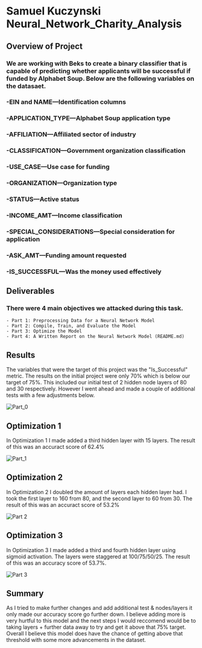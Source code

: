 # Samuel Kuczynski Neural_Network_Charity_Analysis

## Overview of Project

### We are working with Beks to create a binary classifier that is capable of predicting whether applicants will be successful if funded by Alphabet Soup. Below are the following variables on the datasaet. 

### -EIN and NAME—Identification columns
### -APPLICATION_TYPE—Alphabet Soup application type
### -AFFILIATION—Affiliated sector of industry
### -CLASSIFICATION—Government organization classification
### -USE_CASE—Use case for funding
### -ORGANIZATION—Organization type
### -STATUS—Active status
### -INCOME_AMT—Income classification
### -SPECIAL_CONSIDERATIONS—Special consideration for application
### -ASK_AMT—Funding amount requested
### -IS_SUCCESSFUL—Was the money used effectively 

## Deliverables

### There were 4 main objectives we attacked during this task.
    - Part 1: Preprocessing Data for a Neural Network Model
    - Part 2: Compile, Train, and Evaluate the Model
    - Part 3: Optimize the Model
    - Part 4: A Written Report on the Neural Network Model (README.md)

## Results 

The variables that were the target of this project was the "Is_Successful" metric. The results on the initial project were only 70% which is below our target of 75%. This included our initial test of 2 hidden node layers of 80 and 30 respectively. However I went ahead and made a couple of additional tests with a few adjustments below.

![Part_0](https://github.com/SKuczynski17/Neural_Network_Charity_Analysis/blob/main/Images/Part_0.png)

## Optimization 1

In Optimization 1 I made added a third hidden layer with 15 layers. The result of this was an accuract score of 62.4%

![Part_1](https://github.com/SKuczynski17/Neural_Network_Charity_Analysis/blob/main/Images/Part_1.png)

## Optimization 2

In Optimization 2 I doubled the amount of layers each hidden layer had. I took the first layer to 160 from 80, and the second layer to 60 from 30. The result of this was an accuract score of 53.2%

![Part 2](https://github.com/SKuczynski17/Neural_Network_Charity_Analysis/blob/main/Images/Part_2.png)

## Optimization 3

In Optimization 3 I made added a third and fourth hidden layer using sigmoid activation. The layers were staggered at 100/75/50/25. The result of this was an accuracy score of 53.7%.

![Part 3](https://github.com/SKuczynski17/Neural_Network_Charity_Analysis/blob/main/Images/Part_3.png)

## Summary

As I tried to make further changes and add additional test & nodes/layers it only made our accuracy score go further down. I believe adding more is very hurtful to this model and the next steps I would reccomend would be to taking layers + further data away to try and get it above that 75% target. Overall I believe this model does have the chance of getting above that threshold with some more advancements in the dataset.
